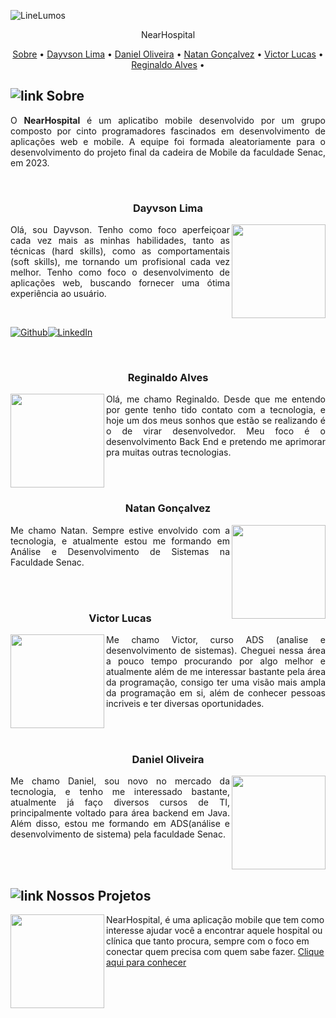 ![LineLumos](https://user-images.githubusercontent.com/102249811/184330542-24bd9f7f-b369-4460-ae37-d84455a3589c.png)



<p align="center">
 NearHospital
</p>

<p align="center">
 <a href="#Sobre">Sobre</a> •
 <a href="#Dayvson-Lima">Dayvson Lima</a> •
 <a href="#Daniel-Olivera">Daniel Oliveira</a> • 
 <a href="#Natan-Gonçavez">Natan Gonçalvez</a> • 
 <a href="#Victor-Lucas">Victor Lucas</a> • 
 <a href="#Reginaldo-Alves">Reginaldo Alves</a> • 
</p>

## ![link](https://user-images.githubusercontent.com/102249811/184334676-ed902c74-e1fc-44a8-828b-4c3eb1490767.png)  Sobre

<p align=justify>O <b>NearHospital</b> é um aplicatibo mobile desenvolvido por um grupo composto por cinto programadores fascinados em desenvolvimento de aplicações web e mobile. A equipe foi formada aleatoriamente para o desenvolvimento do projeto final da cadeira de Mobile da faculdade Senac, em 2023.</p>

<br/>

### <p align=center>Dayvson Lima<p/>

<img align='right' src='https://avatars.githubusercontent.com/u/102249811?s=400&u=2843e9ff654eb5587f9e6ad6b873fed0b1c0df77&v=4' width="150px;">

<p align=justify>Olá, sou Dayvson. Tenho como foco aperfeiçoar cada vez mais as minhas habilidades, tanto as técnicas (hard skills), como as comportamentais (soft skills), me tornando um profisional cada vez melhor. Tenho como foco o desenvolvimento de aplicações web, buscando fornecer uma ótima experiência ao usuário.</p>

<br />

[![Github](https://img.shields.io/badge/GitHub-100000?style=for-the-badge&logo=github&logoColor=white)](https://www.linkedin.com/in/dayvsonlimasantos)[![LinkedIn](https://img.shields.io/badge/linkedin-%230077B5.svg?&style=for-the-badge&logo=linkedin&logoColor=white)](https://github.com/dayvsonlsantos)

<br/>

### <p align=center>Reginaldo Alves<p/>

<img align='left' src='https://github.com/dayvsonlsantos/p-near-hospital/assets/102249811/9a9cf70a-7e7b-49b3-9ce1-2cde7671b488)' width="150px;">

<p align=justify>Olá, me chamo Reginaldo. Desde que me entendo por gente tenho tido contato com a tecnologia, e hoje um dos meus sonhos que estão se realizando é o de virar desenvolvedor. Meu foco é o desenvolvimento Back End e pretendo me aprimorar pra muitas outras tecnologias.</p>

<br />

<br/>

### <p align=center>Natan Gonçalvez<p/>

<img align='right' src='https://github.com/dayvsonlsantos/p-near-hospital/assets/102249811/25c7072b-0deb-4f4e-aec4-5253cba93dd4' width="150px;">

<p align=justify>Me chamo Natan. Sempre estive envolvido com a tecnologia, e atualmente estou me formando em Análise e Desenvolvimento de Sistemas na Faculdade Senac.</p>

<br />


<br/>

### <p align=center>Victor Lucas<p/>

<img align='left' src='https://github.com/dayvsonlsantos/p-near-hospital/assets/102249811/6a860502-91ce-4ff2-8648-56245363c7ba' width="150px;">

<p align=justify>Me chamo Victor, curso ADS (analise e desenvolvimento de sistemas). Cheguei nessa área a pouco tempo procurando por algo melhor e atualmente além de me interessar bastante pela área da programação, consigo ter uma visão mais ampla da programação em si, além de conhecer pessoas incriveis e ter diversas oportunidades.</p>

<br />

<br/>

### <p align=center>Daniel Oliveira<p/>

<img align='right' src='https://github.com/dayvsonlsantos/p-near-hospital/assets/102249811/a01154cd-50fb-4cad-96e9-c74a1276586b' width="150px;">

<p align=justify>Me chamo Daniel, sou novo no mercado da tecnologia, e tenho me interessado bastante, atualmente já faço diversos cursos de TI, principalmente voltado para área backend em Java. Além disso, estou me formando em ADS(análise e desenvolvimento de sistema) pela faculdade Senac.</p>

<br />

<br/>

## ![link](https://user-images.githubusercontent.com/102249811/184334676-ed902c74-e1fc-44a8-828b-4c3eb1490767.png) Nossos Projetos

<img align='left' src="https://github.com/dayvsonlsantos/p-near-hospital/assets/102249811/e8ec8ac0-8904-4de1-b946-0fcdc20316a8" width='150px'>
NearHospital, é uma aplicação mobile que tem como interesse ajudar você a encontrar aquele hospital ou clínica que tanto procura, sempre com o foco em conectar quem precisa com quem sabe fazer. <a href='https://github.com/dayvsonlsantos/p-near-hospital/'>Clique aqui para conhecer</a>
